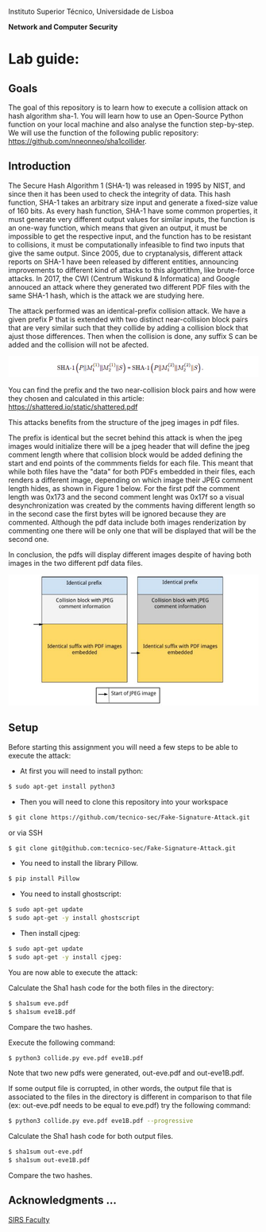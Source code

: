 Instituto Superior Técnico, Universidade de Lisboa

**Network and Computer Security**

# Lab guide:
## Goals
The goal of this repository is to learn how to execute a collision attack on hash algorithm sha-1. You will learn how to use an Open-Source Python function on your local machine and also analyse the function step-by-step. We will use the function of the following public repository: 
https://github.com/nneonneo/sha1collider.

## Introduction
The Secure Hash Algorithm 1 (SHA-1) was released in 1995 by NIST, and since then it has been used to check the integrity of data. This hash function, SHA-1 takes an arbitrary size input and generate a fixed-size value of 160 bits. As every hash function, SHA-1 have some common properties, it must generate very different output values for similar inputs, 
the function is an one-way function, which means that given an output, it must be impossible to get the respective input, and the function has to be resistant to collisions, it must be computationally infeasible to find two inputs that give the same output. 
Since 2005, due to cryptanalysis, different attack reports on SHA-1 have been released by different entities, announcing improvements to different kind of attacks to this algortithm, like brute-force attacks.
In 2017, the CWI (Centrum Wiskund & Informatica) and Google annouced an attack where they generated two different PDF files with the same SHA-1 hash, which is the attack we are studying here.

The attack performed was an identical-prefix collision attack. We have a given prefix P that is extended with two distinct near-collision block pairs that are very similar such that they collide by adding a collision block that ajust those differences. Then when the collision is done, any suffix S can be added and the collision will not be afected.

<img src="theory.png" alt="theory" width="800"/>

You can find the prefix and the two near-collision block pairs and how were they chosen and calculated in this article: https://shattered.io/static/shattered.pdf

This attacks benefits from the structure of the jpeg images in pdf files.

The prefix is identical but the secret behind this attack is when the jpeg images would initialize there will be a jpeg header that will define the jpeg comment length where that collision block would be added defining the start and end points of the commments fields for each file. This meant that while both files have the "data" for both PDFs embedded in their files, each renders a different image, depending on which image their JPEG comment length hides, as shown in Figure 1 below.
For the first pdf the comment length was 0x173 and the second comment lenght was 0x17f so a visual desynchronization was created by the comments having different length so in the second case the first bytes will be ignored because they are commented. Although the pdf data include both images renderization by commenting one there will be only one that will be displayed that will be the second one.

In conclusion, the pdfs will display different images despite of having both images in the two different pdf data files.

<img src="CollisionExplanation.png" alt="CollisionExplanation" width="700"/>


## Setup
Before starting this assignment you will need a few steps to be able to execute the attack:

- At first you will need to install python:

```bash
$ sudo apt-get install python3
```

- Then you will need to clone this repository into your workspace

```bash
$ git clone https://github.com/tecnico-sec/Fake-Signature-Attack.git
```
or via SSH

```bash
$ git clone git@github.com:tecnico-sec/Fake-Signature-Attack.git
```

- You need to install the library Pillow.

```bash
$ pip install Pillow
```

- You need to install ghostscript:
```bash
$ sudo apt-get update
$ sudo apt-get -y install ghostscript
```

- Then install cjpeg:
```bash
$ sudo apt-get update
$ sudo apt-get -y install cjpeg:
```

You are now able to execute the attack:

Calculate the Sha1 hash code for the both files in the directory:
 ```bash
$ sha1sum eve.pdf
$ sha1sum eve1B.pdf
```

Compare the two hashes.

<!-- They are different -->

Execute the following command:
```bash
$ python3 collide.py eve.pdf eve1B.pdf
``` 

Note that two new pdfs were generated, out-eve.pdf and out-eve1B.pdf.

If some output file is corrupted, in other words, the output file that is associated to the files in the directory is different in comparison to that file (ex: out-eve.pdf needs to be equal to eve.pdf) try the following command:
```bash
$ python3 collide.py eve.pdf eve1B.pdf --progressive
``` 

Calculate the Sha1 hash code for both output files.

```bash
$ sha1sum out-eve.pdf
$ sha1sum out-eve1B.pdf
```

Compare the two hashes.

<!-- They are the same -->

**Acknowledgments**
...
----

[SIRS Faculty](mailto:meic-sirs@disciplinas.tecnico.ulisboa.pt)
